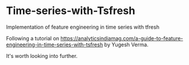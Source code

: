 # Time-series-with-Tsfresh
Implementation of feature engineering in time series with tfresh

Following a tutorial on https://analyticsindiamag.com/a-guide-to-feature-engineering-in-time-series-with-tsfresh by Yugesh Verma.

It's worth looking into further.
